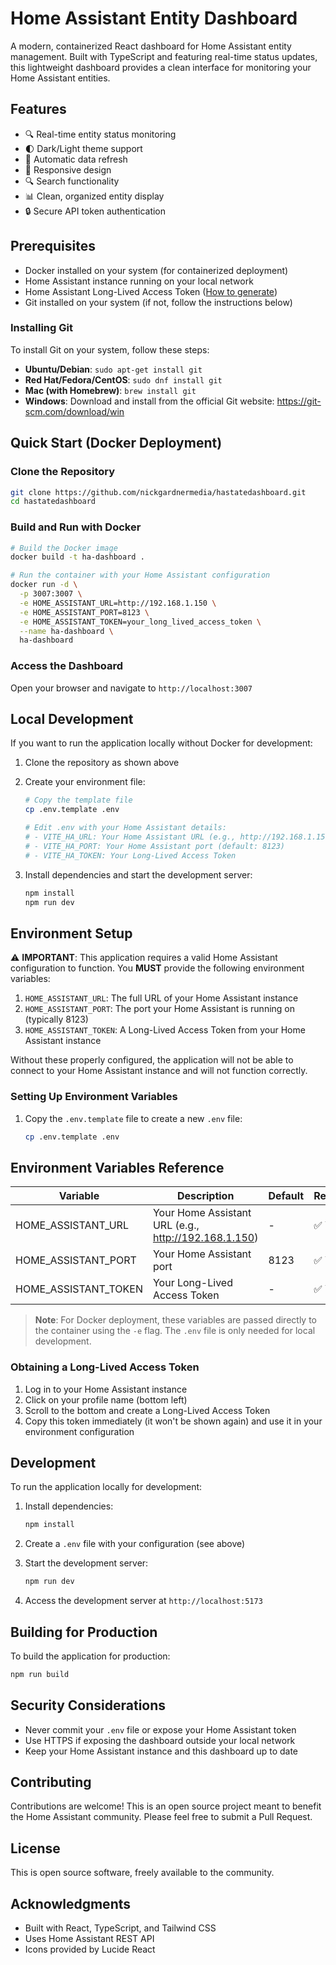 # Home Assistant Entity Dashboard

A modern, containerized React dashboard for Home Assistant entity management. Built with TypeScript and featuring real-time status updates, this lightweight dashboard provides a clean interface for monitoring your Home Assistant entities.

## Features

- 🔍 Real-time entity status monitoring
- 🌓 Dark/Light theme support
- 🔄 Automatic data refresh
- 📱 Responsive design
- 🔍 Search functionality
- 📊 Clean, organized entity display
- 🔒 Secure API token authentication

## Prerequisites

- Docker installed on your system (for containerized deployment)
- Home Assistant instance running on your local network
- Home Assistant Long-Lived Access Token ([How to generate](https://developers.home-assistant.io/docs/auth_api/#long-lived-access-token))
- Git installed on your system (if not, follow the instructions below)

### Installing Git

To install Git on your system, follow these steps:

- **Ubuntu/Debian**: `sudo apt-get install git`
- **Red Hat/Fedora/CentOS**: `sudo dnf install git`
- **Mac (with Homebrew)**: `brew install git`
- **Windows**: Download and install from the official Git website: https://git-scm.com/download/win

## Quick Start (Docker Deployment)

### Clone the Repository
```bash
git clone https://github.com/nickgardnermedia/hastatedashboard.git
cd hastatedashboard
```

### Build and Run with Docker
```bash
# Build the Docker image
docker build -t ha-dashboard .

# Run the container with your Home Assistant configuration
docker run -d \
  -p 3007:3007 \
  -e HOME_ASSISTANT_URL=http://192.168.1.150 \
  -e HOME_ASSISTANT_PORT=8123 \
  -e HOME_ASSISTANT_TOKEN=your_long_lived_access_token \
  --name ha-dashboard \
  ha-dashboard
```

### Access the Dashboard
Open your browser and navigate to `http://localhost:3007`

## Local Development

If you want to run the application locally without Docker for development:

1. Clone the repository as shown above

2. Create your environment file:
   ```bash
   # Copy the template file
   cp .env.template .env
   
   # Edit .env with your Home Assistant details:
   # - VITE_HA_URL: Your Home Assistant URL (e.g., http://192.168.1.150)
   # - VITE_HA_PORT: Your Home Assistant port (default: 8123)
   # - VITE_HA_TOKEN: Your Long-Lived Access Token
   ```

3. Install dependencies and start the development server:
   ```bash
   npm install
   npm run dev
   ```

## Environment Setup

⚠️ **IMPORTANT**: This application requires a valid Home Assistant configuration to function. You **MUST** provide the following environment variables:

1. `HOME_ASSISTANT_URL`: The full URL of your Home Assistant instance
2. `HOME_ASSISTANT_PORT`: The port your Home Assistant is running on (typically 8123)
3. `HOME_ASSISTANT_TOKEN`: A Long-Lived Access Token from your Home Assistant instance

Without these properly configured, the application will not be able to connect to your Home Assistant instance and will not function correctly.

### Setting Up Environment Variables

1. Copy the `.env.template` file to create a new `.env` file:
   ```bash
   cp .env.template .env
   ```

## Environment Variables Reference

| Variable | Description | Default | Required |
|----------|-------------|---------|----------|
| HOME_ASSISTANT_URL | Your Home Assistant URL (e.g., http://192.168.1.150) | - | ✅ Yes |
| HOME_ASSISTANT_PORT | Your Home Assistant port | 8123 | ✅ Yes |
| HOME_ASSISTANT_TOKEN | Your Long-Lived Access Token | - | ✅ Yes |

> **Note**: For Docker deployment, these variables are passed directly to the container using the `-e` flag. The `.env` file is only needed for local development.

### Obtaining a Long-Lived Access Token

1. Log in to your Home Assistant instance
2. Click on your profile name (bottom left)
3. Scroll to the bottom and create a Long-Lived Access Token
4. Copy this token immediately (it won't be shown again) and use it in your environment configuration

## Development

To run the application locally for development:

1. Install dependencies:
   ```bash
   npm install
   ```

2. Create a `.env` file with your configuration (see above)

3. Start the development server:
   ```bash
   npm run dev
   ```

4. Access the development server at `http://localhost:5173`

## Building for Production

To build the application for production:

```bash
npm run build
```

## Security Considerations

- Never commit your `.env` file or expose your Home Assistant token
- Use HTTPS if exposing the dashboard outside your local network
- Keep your Home Assistant instance and this dashboard up to date

## Contributing

Contributions are welcome! This is an open source project meant to benefit the Home Assistant community. Please feel free to submit a Pull Request.

## License

This is open source software, freely available to the community.

## Acknowledgments

- Built with React, TypeScript, and Tailwind CSS
- Uses Home Assistant REST API
- Icons provided by Lucide React
